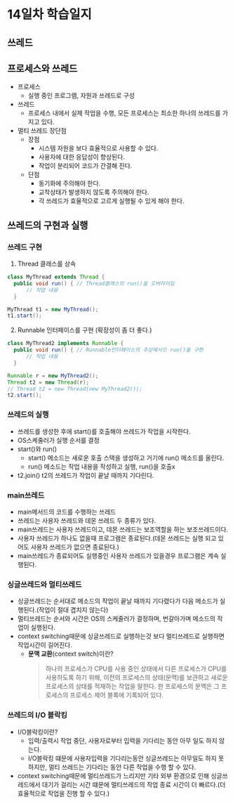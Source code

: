 # 14일차 학습일지
## 쓰레드

## 프로세스와 쓰레드
- 프로세스
  - 실행 중인 프로그램, 자원과 쓰레드로 구성
- 쓰레드
  - 프로세스 내에서 실제 작업을 수행, 모든 프로세스는 최소한 하나의 쓰레드를 가지고 있다.
- 멀티 쓰레드 장단점
  - 장점
      - 시스템 자원을 보다 효율적으로 사용할 수 있다.
      - 사용자에 대한 응답성이 향상된다.
      - 작업이 분리되어 코드가 간결해 진다.
  - 단점
      - 동기화에 주의해야 한다.
      - 교착상태가 발생하지 않도록 주의해야 한다.
      - 각 쓰레드가 효율적으로 고르게 실행될 수 있게 해야 한다.

## 쓰레드의 구현과 실행

### 쓰레드 구현
1. Thread 클래스를 상속
  ```java
  class MyThread extends Thread {
    public void run() { // Thread클래스의 run()을 오버라이딩
        // 작업 내용
    }

  MyThread t1 = new MyThread();
  t1.start();
  ```
2. Runnable 인터페이스를 구현 (확장성이 좀 더 좋다.)
  ```java
  class MyThread2 implements Runnable {
    public void run() { // Runnable인터페이스의 추상메서드 run()을 구현
        // 작업 내용
    }

  Runnable r = new MyThread2();
  Thread t2 = new Thread(r);
  // Thread t2 = new Thread(new MyThread2());
  t2.start();
  ```
### 쓰레드의 실행
- 쓰레드를 생성한 후에 start()를 호출해야 쓰레드가 작업을 시작한다.
- OS스케줄러가 실행 순서를 결정
- start()와 run()
    - start() 메소드는 새로운 호출 스택을 생성하고 거기에 run() 메소드를 올린다.
    - run() 메소드는 작업 내용을 작성하고 실행, run()을 호출x
- t2.join() t2의 쓰레드가 작업이 끝날 때까지 기다린다.

### main쓰레드
- main메서드의 코드를 수행하는 쓰레드
- 쓰레드는 사용자 쓰레드와 데몬 쓰레드 두 종류가 있다.
- main쓰레드는 사용자 쓰레드이고, 데몬 쓰레드는 보조역할을 하는 보조쓰레드이다.
- 사용자 쓰레드가 하나도 없을때 프로그램은 종료된다.(데몬 쓰레드는 실행 되고 있어도 사용자 쓰레드가 없으면 종료된다.)
- main쓰레드가 종료되어도 실행중인 사용자 쓰레드가 있을경우 프로그램은 계속 실행된다.

### 싱글쓰레드와 멀티쓰레드
- 싱글쓰레드는 순서대로 메소드의 작업이 끝날 때까지 기다렸다가 다음 메소드가 실행된다.(작업이 절대 겹치지 않는다)
- 멀티쓰레드는 순서와 시간은 OS의 스케줄러가 결정하며, 번갈아가며 메소드의 작업이 실행된다.
- context switching때문에 싱글쓰레드로 실행하는것 보다 멀티쓰레드로 실행하면 작업시간이 길어진다.
    - **문맥 교환**(context switch)이란?
      > 하나의 프로세스가 CPU를 사용 중인 상태에서 다른 프로세스가 CPU를 사용하도록 하기 위해, 이전의 프로세스의 상태(문맥)를 보관하고 새로운 프로세스의 상태를 적재하는 작업을 말한다. 한 프로세스의 문맥은 그 프로세스의 프로세스 제어 블록에 기록되어 있다.

### 쓰레드의 I/O 블락킹
- I/O블락킹이란?
    - 입력/출력시 작업 중단, 사용자로부터 입력을 기다리는 동안 아무 일도 하지 않는다.
    - I/O블락킹 떄문에 사용자입력을 기다리는동안 싱글쓰레드는 아무일도 하지 못하지만, 멀티 쓰레드는 기다리는 동안 다른 작업을 수행 할 수 있다.
- context switching때문에 멀티쓰레드가 느리지만 기타 외부 환경으로 인해 싱글쓰레드에서 대기가 걸리는 시간 떄문에 멀티쓰레드의 작업 종료 시간이 더 빠르다.(더 효율적으로 작업을 진행 할 수 있다.)
